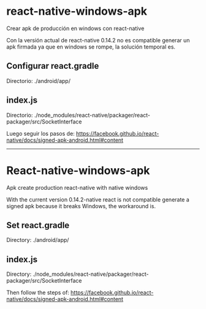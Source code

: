 # react-native-windows-apk
Crear apk de producción en windows con react-native

Con la versión actual de react-native 0.14.2 no es compatible generar un apk firmada ya que en windows se rompe, la solución temporal es.

## Configurar react.gradle
Directorio: ./android/app/


## index.js
Directorio: ./node_modules/react-native/packager/react-packager/src/SocketInterface


Luego seguir los pasos de: https://facebook.github.io/react-native/docs/signed-apk-android.html#content

-----------------------------------------

# React-native-windows-apk
Apk create production react-native with native windows

With the current version 0.14.2-native react is not compatible generate a signed apk because it breaks Windows, the workaround is.

## Set react.gradle
Directory: ./android/app/


## index.js
Directory: ./node_modules/react-native/packager/react-packager/src/SocketInterface


Then follow the steps of: https://facebook.github.io/react-native/docs/signed-apk-android.html#content

